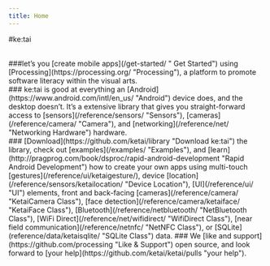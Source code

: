 ```yaml
---
title: Home
---
```


#ke:tai
<!-- ##Your companion to rapid android development.  -->
<br>
###let’s you [create mobile apps](/get-started/ " Get Started") using [Processing](https://processing.org/ "Processing"), a platform to promote software literacy within the visual arts.
<br>
###<i class="fa fa-caret-right"></i>  ke:tai is good at everything an [Android](https://www.android.com/intl/en_us/ "Android") device does, and the desktop doesn’t. It’s a extensive library that gives you straight-forward access to [sensors](/reference/sensors/ "Sensors"), [cameras](/reference/camera/ "Camera"), and [networking](/reference/net/ "Networking Hardware") hardware.
<br>
###<i class="fa fa-caret-right"></i>  [Download](https://github.com/ketai/library "Download ke:tai") the library, check out [examples](/examples/ "Examples"), and [learn](http://pragprog.com/book/dsproc/rapid-android-development "Rapid Android Development")  how to create your own apps using multi-touch [gestures](/reference/ui/ketaigesture/), device [location](/reference/sensors/ketailocation/ "Device Location"), [UI](/reference/ui/ "UI") elements, front and back-facing [cameras](/reference/camera/ "KetaiCamera Class"), [face detection](/reference/camera/ketaiface/ "KetaiFace Class"), [Bluetooth](/reference/netbluetooth/ "NetBluetooth Class"), [WiFi Direct](/reference/net/wifidirect/ "WifiDirect Class"), [near field communication](/reference/netnfc/ "NetNFC Class"), or [SQLite](reference/data/ketaisqlite/ "SQLite Class") data.
###<i class="fa fa-caret-right"></i>  We [like and support](https://github.com/processing "Like & Support") open source, and look forward to [your help](https://github.com/ketai/ketai/pulls "your help").
